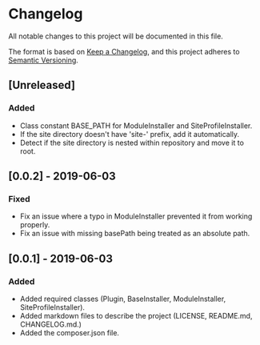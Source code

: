 # Changelog

All notable changes to this project will be documented in this file.

The format is based on [Keep a Changelog](https://keepachangelog.com/en/1.0.0/),
and this project adheres to [Semantic Versioning](https://semver.org/spec/v2.0.0.html).

## [Unreleased]

### Added
- Class constant BASE_PATH for ModuleInstaller and SiteProfileInstaller.
- If the site directory doesn't have 'site-' prefix, add it automatically.
- Detect if the site directory is nested within repository and move it to root.

## [0.0.2] - 2019-06-03

### Fixed
- Fix an issue where a typo in ModuleInstaller prevented it from working properly.
- Fix an issue with missing basePath being treated as an absolute path.

## [0.0.1] - 2019-06-03

### Added
- Added required classes (Plugin, BaseInstaller, ModuleInstaller, SiteProfileInstaller).
- Added markdown files to describe the project (LICENSE, README.md, CHANGELOG.md.)
- Added the composer.json file.
